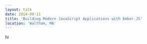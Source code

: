 ```yaml
---
layout: talk
date: 2014-09-11
title: 'Building Modern JavaScript Applications with Ember.JS'
location: 'Waltham, MA'
---
```


hi
